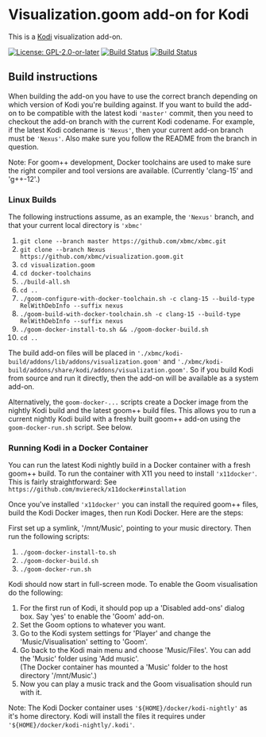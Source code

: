 # Visualization.goom add-on for Kodi

This is a [Kodi](http://kodi.tv) visualization add-on.

[![License: GPL-2.0-or-later](https://img.shields.io/badge/License-GPL%20v2+-blue.svg)](LICENSE.md)
[![Build Status](https://dev.azure.com/teamkodi/binary-addons/_apis/build/status/xbmc.visualization.goom?branchName=Nexus)](https://dev.azure.com/teamkodi/binary-addons/_build/latest?definitionId=38&branchName=Nexus)
[![Build Status](https://jenkins.kodi.tv/view/Addons/job/xbmc/job/visualization.goom/job/Nexus/badge/icon)](https://jenkins.kodi.tv/blue/organizations/jenkins/xbmc%2Fvisualization.goom/branches/)

## Build instructions

When building the add-on you have to use the correct branch depending on which version of Kodi you're
building against. If you want to build the add-on to be compatible with the latest kodi `'master'` commit,
then you need to checkout the add-on branch with the current Kodi codename. For example, if the latest
Kodi codename is `'Nexus'`, then your current add-on branch must be `'Nexus'`. Also make sure you follow
the README from the branch in question.

Note: For goom++ development, Docker toolchains are used to make sure the right compiler and tool versions
are available. (Currently 'clang-15' and 'g++-12'.)

### Linux Builds

The following instructions assume, as an example, the `'Nexus'` branch, and that your current local
directory is `'xbmc'`

1. `git clone --branch master https://github.com/xbmc/xbmc.git`
1. `git clone --branch Nexus https://github.com/xbmc/visualization.goom.git`
1. `cd visualization.goom`
1. `cd docker-toolchains`
1. `./build-all.sh`
1. `cd ..`
1. `./goom-configure-with-docker-toolchain.sh -c clang-15 --build-type RelWithDebInfo --suffix nexus`
1. `./goom-build-with-docker-toolchain.sh -c clang-15 --build-type RelWithDebInfo --suffix nexus`
1. `./goom-docker-install-to.sh && ./goom-docker-build.sh`
1. `cd ..`

The build add-on files will be placed in `'./xbmc/kodi-build/addons/lib/addons/visualization.goom'` and
`'./xbmc/kodi-build/addons/share/kodi/addons/visualization.goom'`. So if you build Kodi from source and
run it directly, then the add-on will be available as a system add-on.

Alternatively, the `goom-docker-...` scripts create a Docker image from the nightly Kodi build and the
latest goom++ build files. This allows you to run a current nightly Kodi build with a freshly built goom++
add-on using the `goom-docker-run.sh` script. See below.

### Running Kodi in a Docker Container

You can run the latest Kodi nightly build in a Docker container with a fresh goom++ build. To run
the container with X11 you need to install `'x11docker'`. This is fairly straightforward: See
`https://github.com/mviereck/x11docker#installation`

Once you've installed `'x11docker'` you can install the required goom++ files, build the Kodi Docker images,
then run Kodi Docker. Here are the steps:

First set up a symlink, '/mnt/Music', pointing to your music directory.
Then run the following scripts:

1. `./goom-docker-install-to.sh`
1. `./goom-docker-build.sh`
1. `./goom-docker-run.sh`

Kodi should now start in full-screen mode. To enable the Goom visualisation do the following:

1. For the first run of Kodi, it should pop up a 'Disabled add-ons' dialog box. Say 'yes' to enable the 'Goom'
add-on.
1. Set the Goom options to whatever you want.
1. Go to the Kodi system settings for 'Player' and change the 'Music/Visualisation' setting to 'Goom'.
1. Go back to the Kodi main menu and choose 'Music/Files'. You can add the 'Music' folder using 'Add music'.<br>
   (The Docker container has mounted a 'Music' folder to the host directory '/mnt/Music'.)
1. Now you can play a music track and the Goom visualisation should run with it.

Note: The Kodi Docker container uses `'${HOME}/docker/kodi-nightly'` as it's home directory. Kodi will install
the files it requires under `'${HOME}/docker/kodi-nightly/.kodi'`.
